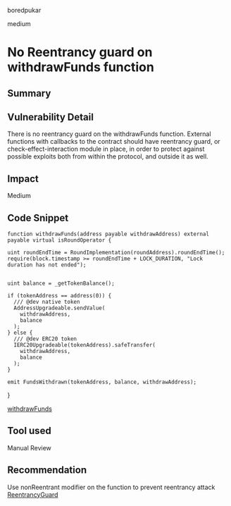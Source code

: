 boredpukar

medium

# No Reentrancy guard on withdrawFunds function

## Summary

## Vulnerability Detail

There is no reentrancy guard on the withdrawFunds function. External functions with callbacks to the contract should have reentrancy guard, or check-effect-interaction module in place, in order to protect against possible exploits both from within the protocol, and outside it as well.

## Impact

Medium

## Code Snippet

    function withdrawFunds(address payable withdrawAddress) external payable virtual isRoundOperator {

    uint roundEndTime = RoundImplementation(roundAddress).roundEndTime();
    require(block.timestamp >= roundEndTime + LOCK_DURATION, "Lock duration has not ended");


    uint balance = _getTokenBalance();

    if (tokenAddress == address(0)) { 
      /// @dev native token
      AddressUpgradeable.sendValue(
        withdrawAddress,
        balance
      );
    } else { 
      /// @dev ERC20 token
      IERC20Upgradeable(tokenAddress).safeTransfer(
        withdrawAddress,
        balance
      );
    }

    emit FundsWithdrawn(tokenAddress, balance, withdrawAddress);
  }

[withdrawFunds](https://github.com/allo-protocol/contracts/blob/36dc33762c396660c0a84f6ef7d790f632638e81/contracts/payoutStrategy/IPayoutStrategy.sol#L144-#L168)

## Tool used

Manual Review

## Recommendation

Use nonReentrant modifier on the function to prevent reentrancy attack [ReentrancyGuard](https://github.com/OpenZeppelin/openzeppelin-contracts/blob/master/contracts/security/ReentrancyGuard.sol)


